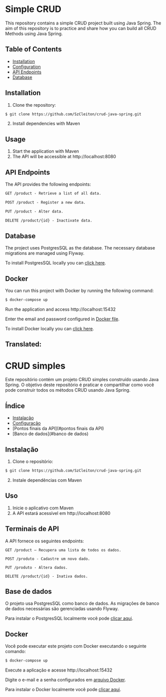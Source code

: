 # Simple CRUD
This repository contains a simple CRUD project built using Java Spring. The aim of this repository is to practice and share how you can build all CRUD Methods using Java Spring.

## Table of Contents

- [Installation](#installation)
- [Configuration](#configuration)
- [API Endpoints](#api-endpoints)
- [Database](#database)

## Installation

1. Clone the repository:

```bash
$ git clone https://github.com/SzCleiton/crud-java-spring.git
```

2. Install dependencies with Maven

## Usage

1. Start the application with Maven
2. The API will be accessible at http://localhost:8080


## API Endpoints
The API provides the following endpoints:

```markdown
GET /product - Retrieve a list of all data.

POST /product - Register a new data.

PUT /product - Alter data.

DELETE /product/{id} - Inactivate data.
```

## Database
The project uses PostgresSQL as the database. The necessary database migrations are managed using Flyway.

To install PostgresSQL locally you can [click here](https://www.postgresql.org/download/).

## Docker

You can run this project with Docker by running the following command:


```bash
$ docker-compose up
```
Run the application and access http://localhost:15432

Enter the email and password configured in [Docker file](./docker-compose.yml).

To install Docker locally you can [click here](https://www.docker.com/products/docker-desktop/).







## Translated:

# CRUD simples
Este repositório contém um projeto CRUD simples construído usando Java Spring. O objetivo deste repositório é praticar e compartilhar como você pode construir todos os métodos CRUD usando Java Spring.

## Índice

- [Instalação](#instalação)
- [Configuração](#configuração)
- [Pontos finais da API](#pontos finais da API)
- [Banco de dados](#banco de dados)

## Instalação

1. Clone o repositório:

```bash
$ git clone https://github.com/SzCleiton/crud-java-spring.git
```

2. Instale dependências com Maven

## Uso

1. Inicie o aplicativo com Maven
2. A API estará acessível em http://localhost:8080


## Terminais de API
A API fornece os seguintes endpoints:

```redução
GET /product – Recupera uma lista de todos os dados.

POST /produto - Cadastre um novo dado.

PUT /produto - Altera dados.

DELETE /product/{id} - Inativa dados.
```

## Base de dados
O projeto usa PostgresSQL como banco de dados. As migrações de banco de dados necessárias são gerenciadas usando Flyway.

Para instalar o PostgresSQL localmente você pode [clicar aqui](https://www.postgresql.org/download/).

## Docker

Você pode executar este projeto com Docker executando o seguinte comando:


```bash
$ docker-compose up
```
Execute a aplicação e acesse http://localhost:15432

Digite o e-mail e a senha configurados em [arquivo Docker](./docker-compose.yml).

Para instalar o Docker localmente você pode [clicar aqui](https://www.docker.com/products/docker-desktop/).